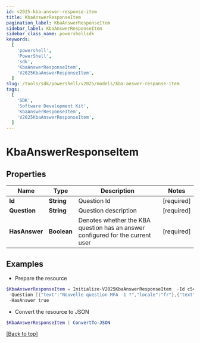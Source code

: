 ```yaml
---
id: v2025-kba-answer-response-item
title: KbaAnswerResponseItem
pagination_label: KbaAnswerResponseItem
sidebar_label: KbaAnswerResponseItem
sidebar_class_name: powershellsdk
keywords:
  [
    'powershell',
    'PowerShell',
    'sdk',
    'KbaAnswerResponseItem',
    'V2025KbaAnswerResponseItem',
  ]
slug: /tools/sdk/powershell/v2025/models/kba-answer-response-item
tags:
  [
    'SDK',
    'Software Development Kit',
    'KbaAnswerResponseItem',
    'V2025KbaAnswerResponseItem',
  ]
---
```


# KbaAnswerResponseItem

## Properties

| Name | Type | Description | Notes |
| --- | --- | --- | --- |
| **Id** | **String** | Question Id | [required] |
| **Question** | **String** | Question description | [required] |
| **HasAnswer** | **Boolean** | Denotes whether the KBA question has an answer configured for the current user | [required] |

## Examples

- Prepare the resource

```powershell
$KbaAnswerResponseItem = Initialize-V2025KbaAnswerResponseItem  -Id c54fee53-2d63-4fc5-9259-3e93b9994135 `
 -Question [{"text":"Nouvelle question MFA -1 ?","locale":"fr"},{"text":"MFA new question -1 ?","locale":""}] `
 -HasAnswer true
```

- Convert the resource to JSON

```powershell
$KbaAnswerResponseItem | ConvertTo-JSON
```

[[Back to top]](#)
